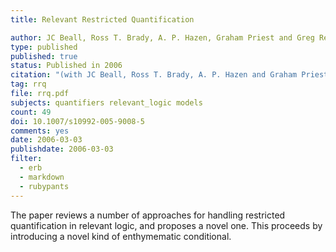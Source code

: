 ```yaml
---
title: Relevant Restricted Quantification

author: JC Beall, Ross T. Brady, A. P. Hazen, Graham Priest and Greg Restall
type: published
published: true
status: Published in 2006
citation: "(with JC Beall, Ross T. Brady, A. P. Hazen and Graham Priest) &ldquo;Relevant Restricted Quantification,&rdquo; <em>Journal of Philosophical Logic</em>, 35:6 (2006), 587&ndash;598."
tag: rrq
file: rrq.pdf
subjects: quantifiers relevant_logic models 
count: 49
doi: 10.1007/s10992-005-9008-5
comments: yes
date: 2006-03-03
publishdate: 2006-03-03
filter:
  - erb
  - markdown
  - rubypants
---
```

The paper reviews a number of approaches for handling restricted quantification in relevant logic, and proposes a novel one. This proceeds by introducing a novel kind of enthymematic conditional. 
